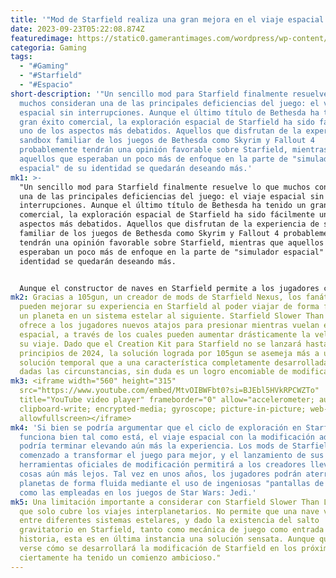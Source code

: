 ```yaml
---
title: '"Mod de Starfield realiza una gran mejora en el viaje espacial."'
date: 2023-09-23T05:22:08.874Z
featuredimage: https://static0.gamerantimages.com/wordpress/wp-content/uploads/2023/09/untitled-1.jpg?q=50&fit=contain&w=1140&h=&dpr=1.5
categoria: Gaming
tags:
  - "#Gaming"
  - "#Starfield"
  - "#Espacio"
short-description: '"Un sencillo mod para Starfield finalmente resuelve lo que
  muchos consideran una de las principales deficiencias del juego: el viaje
  espacial sin interrupciones. Aunque el último título de Bethesda ha tenido un
  gran éxito comercial, la exploración espacial de Starfield ha sido fácilmente
  uno de los aspectos más debatidos. Aquellos que disfrutan de la experiencia de
  sandbox familiar de los juegos de Bethesda como Skyrim y Fallout 4
  probablemente tendrán una opinión favorable sobre Starfield, mientras que
  aquellos que esperaban un poco más de enfoque en la parte de "simulador
  espacial" de su identidad se quedarán deseando más.'
mk1: >-
  "Un sencillo mod para Starfield finalmente resuelve lo que muchos consideran
  una de las principales deficiencias del juego: el viaje espacial sin
  interrupciones. Aunque el último título de Bethesda ha tenido un gran éxito
  comercial, la exploración espacial de Starfield ha sido fácilmente uno de los
  aspectos más debatidos. Aquellos que disfrutan de la experiencia de sandbox
  familiar de los juegos de Bethesda como Skyrim y Fallout 4 probablemente
  tendrán una opinión favorable sobre Starfield, mientras que aquellos que
  esperaban un poco más de enfoque en la parte de "simulador espacial" de su
  identidad se quedarán deseando más.


  Aunque el constructor de naves en Starfield permite a los jugadores construir todo tipo de diseños creativos o recreaciones fieles, la jugabilidad de Starfield se pasa en su mayoría explorando sus numerosos mundos. Se ajusta a las fortalezas de Bethesda, donde el ciclo de limpiar mazmorras aleatorias y explorar lo que yace más allá del horizonte mantiene a las personas enganchadas al juego incluso después de concluir la historia principal. Sin embargo, características como el combate espacial y mecánicas vestigiales como el combustible de la nave implican que el viaje espacial en Starfield fue en un momento un concepto mucho más ambicioso que su iteración final.
mk2: Gracias a 105gun, un creador de mods de Starfield Nexus, los fanáticos
  pueden mejorar su experiencia en Starfield al poder viajar de forma fluida de
  un planeta en un sistema estelar al siguiente. Starfield Slower Than Light
  ofrece a los jugadores nuevos atajos para presionar mientras vuelan en su nave
  espacial, a través de los cuales pueden aumentar drásticamente la velocidad de
  su viaje. Dado que el Creation Kit para Starfield no se lanzará hasta
  principios de 2024, la solución lograda por 105gun se asemeja más a una
  solución temporal que a una característica completamente desarrollada, pero
  dadas las circunstancias, sin duda es un logro encomiable de modificación.
mk3: <iframe width="560" height="315"
  src="https://www.youtube.com/embed/MtvOIBWFbt0?si=BJEbl5HVkRPCWZTo"
  title="YouTube video player" frameborder="0" allow="accelerometer; autoplay;
  clipboard-write; encrypted-media; gyroscope; picture-in-picture; web-share"
  allowfullscreen></iframe>
mk4: 'Si bien se podría argumentar que el ciclo de exploración en Starfield
  funciona bien tal como está, el viaje espacial con la modificación adecuada
  podría terminar elevando aún más la experiencia. Los mods de Starfield ya han
  comenzado a transformar el juego para mejor, y el lanzamiento de sus
  herramientas oficiales de modificación permitirá a los creadores llevar las
  cosas aún más lejos. Tal vez en unos años, los jugadores podrán aterrizar en
  planetas de forma fluida mediante el uso de ingeniosas "pantallas de carga"
  como las empleadas en los juegos de Star Wars: Jedi.'
mk5: Una limitación importante a considerar con Starfield Slower Than Light es
  que solo cubre los viajes interplanetarios. No permite que una nave viaje
  entre diferentes sistemas estelares, y dado la existencia del salto
  gravitatorio en Starfield, tanto como mecánica de juego como entrada en la
  historia, esta es en última instancia una solución sensata. Aunque queda por
  verse cómo se desarrollará la modificación de Starfield en los próximos meses,
  ciertamente ha tenido un comienzo ambicioso."
---
```

